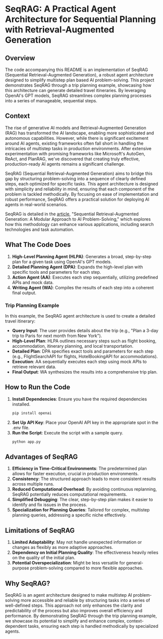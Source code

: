 # SeqRAG: A Practical Agent Architecture for Sequential Planning with Retrieval-Augmented Generation
## Overview
The code accompanying this README is an implementation of SeqRAG (Sequential Retrieval-Augmented Generation), a robust agent architecture designed to simplify multistep plan based AI problem-solving. This project demonstrates SeqRAG through a trip planning example, showcasing how this architecture can generate detailed travel itineraries. By leveraging OpenAI's GPT models, SeqRAG streamlines complex planning processes into a series of manageable, sequential steps.

## Context
The rise of generative AI models and Retrieval-Augmented Generation (RAG) has transformed the AI landscape, enabling more sophisticated and autonomous capabilities. However, while there is significant excitement around AI agents, existing frameworks often fall short in handling the intricacies of multistep tasks in production environments. After extensive experimentation with promising frameworks like Microsoft's AutoGen, ReAct, and PlanRAG, we've discovered that creating truly effective, production-ready AI agents remains a significant challenge.

SeqRAG (Sequential Retrieval-Augmented Generation) aims to bridge this gap by structuring problem-solving into a sequence of clearly defined steps, each optimized for specific tasks. This agent architecture is designed with simplicity and reliability in mind, ensuring that each component of the problem is tackled methodically. By focusing on ease of implementation and robust performance, SeqRAG offers a practical solution for deploying AI agents in real-world scenarios.

SeqRAG is detailed in the [article](), "Sequential Retrieval-Augmented Generation: A Modular Approach to AI Problem-Solving," which explores how this methodology can enhance various applications, including search technologies and task automation.

## What The Code Does
1. **High-Level Planning Agent (HLPA)**: Generates a broad, step-by-step plan for a given task using OpenAI's GPT models.
2. **Detailed Planning Agent (DPA)**: Expands the high-level plan with specific tools and parameters for each step.
3. **Action Agent (AA)**: Executes each step sequentially, utilizing predefined APIs and mock data.
4. **Writing Agent (WA)**: Compiles the results of each step into a coherent final output.

### Trip Planning Example
In this example, the SeqRAG agent architecture is used to create a detailed travel itinerary:

- **Query Input**: The user provides details about the trip (e.g., "Plan a 3-day trip to Paris for next month from New York").
- **High-Level Plan**: HLPA outlines necessary steps such as flight booking, accommodation, itinerary planning, and local transportation.
- **Detailed Plan**: DPA specifies exact tools and parameters for each step (e.g., FlightSearchAPI for flights, HotelBookingAPI for accommodations).
- **Execution**: AA sequentially executes each step using mock APIs to retrieve relevant data.
- **Final Output**: WA synthesizes the results into a comprehensive trip plan.

## How to Run the Code
1. **Install Dependencies**: Ensure you have the required dependencies installed.
   ```sh
   pip install openai
   ```
2. **Set Up API Key**: Place your OpenAI API key in the appropriate spot in the .env file.
3. **Run the Script**: Execute the script with a sample query.
   ```sh
   python app.py
   ```

## Advantages of SeqRAG
1. **Efficiency in Time-Critical Environments**: The predetermined plan allows for faster execution, crucial in production environments.
2. **Consistency**: The structured approach leads to more consistent results across multiple runs.
3. **Reduced Computational Overhead**: By avoiding continuous replanning, SeqRAG potentially reduces computational requirements.
4. **Simplified Debugging**: The clear, step-by-step plan makes it easier to identify and fix issues in the process.
5. **Specialization for Planning Queries**: Tailored for complex, multistep planning queries, addressing a specific niche effectively.

## Limitations of SeqRAG
1. **Limited Adaptability**: May not handle unexpected information or changes as flexibly as more adaptive approaches.
2. **Dependency on Initial Planning Quality**: The effectiveness heavily relies on the quality of the initial plan.
3. **Potential Overspecialization**: Might be less versatile for general-purpose problem-solving compared to more flexible approaches.

## Why SeqRAG?

SeqRAG is an agent architecture designed to make multistep AI problem-solving more accessible and reliable by structuring tasks into a series of well-defined steps. This approach not only enhances the clarity and predictability of the process but also improves overall efficiency and performance. By demonstrating SeqRAG through the trip planning example, we showcase its potential to simplify and enhance complex, context-dependent tasks, ensuring each step is handled methodically by specialized agents.